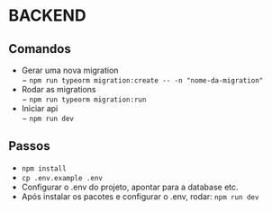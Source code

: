 # BACKEND

## Comandos
- Gerar uma nova migration <br /> 
    $-$ ```npm run typeorm migration:create -- -n "nome-da-migration"```
- Rodar as migrations <br />
  $-$  ```npm run typeorm migration:run```
- Iniciar api <br />
  $-$  ```npm run dev```


## Passos
- ```npm install```
- ```cp .env.example .env```
- Configurar o .env do projeto, apontar para a database etc.
- Após instalar os pacotes e configurar o .env, rodar: ```npm run dev```